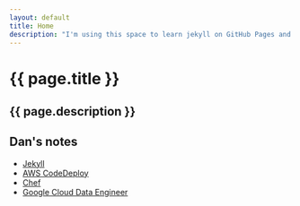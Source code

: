 ```yaml
---
layout: default
title: Home
description: "I'm using this space to learn jekyll on GitHub Pages and also using it to publish notes from technical topics.  Lately, I've been interested in Amazon Web Services, Azure and Google Cloud."
---
```

# {{ page.title }}
## {{ page.description }}


## Dan's notes

* [Jekyll](learn-jekyll.html)
* [AWS CodeDeploy](learn-codedeploy.html)
* [Chef](learn-chef.html)
* [Google Cloud Data Engineer](learn-gcp-dataengineer.html)
